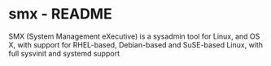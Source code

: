 # smx - README
SMX (System Management eXecutive) is a sysadmin tool for Linux, and OS X, with support for RHEL-based, Debian-based and
SuSE-based Linux, with full sysvinit and systemd support





